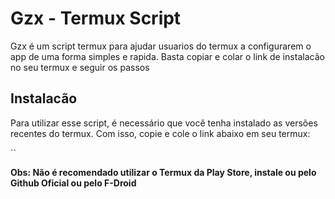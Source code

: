 # Gzx - Termux Script

Gzx é um script termux para ajudar usuarios do termux a 
configurarem o app de uma forma simples e rapida. Basta 
copiar e colar o link de instalacão no seu termux e
seguir os passos

## Instalacão

Para utilizar esse script, é necessário que você tenha 
instalado as versões recentes do termux. Com isso, copie
e cole o link abaixo em seu termux:

``

**Obs: Não é recomendado utilizar o Termux da Play Store, instale ou pelo Github Oficial ou pelo F-Droid**
